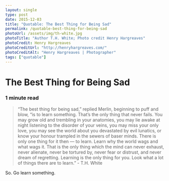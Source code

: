 ```yaml
---
layout: single
type: post
date: 2015-12-03
title: "Quotable: The Best Thing for Being Sad"
permalink: /quotable-best-thing-for-being-sad
photoUrl: /assets/img/th-white.jpg
photoTitle: "Author T.H. White; Photo credit Henry Hargreaves"
photoCredit: Henry Hargreaves
photoCreditUrl: "http://henryhargreaves.com/"
photoCreditAlt: "Henry Hargreaves | Photographer"
tags: ["quotable"]
---
```


# The Best Thing for Being Sad

### 1 minute read

> “The best thing for being sad,” replied Merlin, beginning to puff and blow, “is to learn something. That’s the only thing that never fails. You may grow old and trembling in your anatomies, you may lie awake at night listening to the disorder of your veins, you may miss your only love, you may see the world about you devastated by evil lunatics, or know your honour trampled in the sewers of baser minds. There is only one thing for it then — to learn. Learn why the world wags and what wags it. That is the only thing which the mind can never exhaust, never alienate, never be tortured by, never fear or distrust, and never dream of regretting. Learning is the only thing for you. Look what a lot of things there are to learn.” - T.H. White

So. Go learn something.
